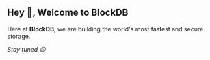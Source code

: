 ## Hey 👋, Welcome to BlockDB
Here at **BlockDB**, we are building the world's most fastest and secure storage.

_Stay tuned 😃_
